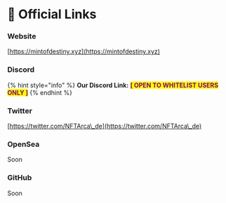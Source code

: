 # 🔗 Official Links

### Website

[https://mintofdestiny.xyz](https://mintofdestiny.xyz)

### Discord

{% hint style="info" %}
**Our Discord Link:** <mark style="color:purple;">**\[ OPEN TO WHITELIST USERS ONLY ]**</mark>
{% endhint %}

### Twitter

[https://twitter.com/NFTArca\_de](https://twitter.com/NFTArca\_de)

### OpenSea

Soon

### GitHub

Soon
